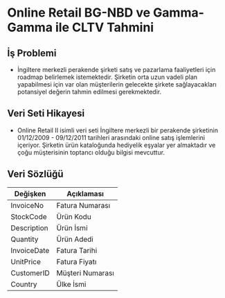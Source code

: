 # Online Retail BG-NBD ve Gamma-Gamma ile CLTV Tahmini

## İş Problemi

- İngiltere merkezli perakende şirketi satış ve pazarlama faaliyetleri için roadmap belirlemek istemektedir. Şirketin orta uzun vadeli plan yapabilmesi için var olan müşterilerin gelecekte şirkete sağlayacakları potansiyel değerin tahmin edilmesi gerekmektedir.

## Veri Seti Hikayesi

- Online Retail II isimli veri seti İngiltere merkezli bir perakende şirketinin 01/12/2009 - 09/12/2011 tarihleri arasındaki online satış işlemlerini içeriyor. Şirketin ürün kataloğunda hediyelik eşyalar yer almaktadır ve çoğu müşterisinin toptancı olduğu bilgisi mevcuttur.

## Veri Sözlüğü

  | Değişken      | Açıklaması        |
  | ------------- | ----------------- |
  | InvoiceNo     | Fatura Numarası   |
  | StockCode     | Ürün Kodu         |
  | Description   | Ürün İsmi         |
  | Quantity      | Ürün Adedi        |
  | InvoiceDate   | Fatura Tarihi     |
  | UnitPrice     | Fatura Fiyatı     |
  | CustomerID    | Müşteri Numarası  |
  | Country       | Ülke İsmi         |
